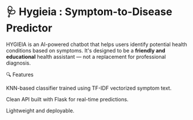 # 🩺 Hygieia : Symptom-to-Disease Predictor

HYGIEIA is an AI-powered chatbot that helps users identify potential health conditions based on symptoms. It's designed to be a **friendly and educational** health assistant — not a replacement for professional diagnosis.


🔍 Features


KNN-based classifier trained using TF-IDF vectorized symptom text.

Clean API built with Flask for real-time predictions.

Lightweight and deployable.




